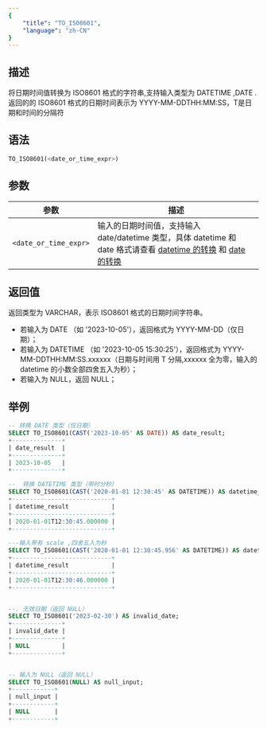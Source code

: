 ```yaml
---
{
    "title": "TO_ISO8601",
    "language": "zh-CN"
}
---
```


## 描述

将日期时间值转换为 ISO8601 格式的字符串,支持输入类型为 DATETIME ,DATE .
返回的的 ISO8601 格式的日期时间表示为 YYYY-MM-DDTHH:MM:SS，T是日期和时间的分隔符

## 语法

```sql
TO_ISO8601(<date_or_time_expr>)
```

## 参数
| 参数                         | 描述                          |
|----------------------------|-----------------------------|
| `<date_or_time_expr>` | 输入的日期时间值，支持输入 date/datetime 类型，具体 datetime 和 date 格式请查看 [datetime 的转换](../../../../../current/sql-manual/basic-element/sql-data-types/conversion/datetime-conversion) 和 [date 的转换](../../../../../current/sql-manual/basic-element/sql-data-types/conversion/date-conversion) |

## 返回值

返回类型为 VARCHAR，表示 ISO8601 格式的日期时间字符串。

- 若输入为 DATE （如 '2023-10-05'），返回格式为 YYYY-MM-DD（仅日期）；
- 若输入为 DATETIME （如 '2023-10-05 15:30:25'），返回格式为 YYYY-MM-DDTHH:MM:SS.xxxxxx（日期与时间用 T 分隔,xxxxxx 全为零，输入的 datetime 的小数全部四舍五入为秒）；
- 若输入为 NULL，返回 NULL；

## 举例

```sql
-- 转换 DATE 类型（仅日期）
SELECT TO_ISO8601(CAST('2023-10-05' AS DATE)) AS date_result;
+--------------+
| date_result  |
+--------------+
| 2023-10-05   |
+--------------+

--  转换 DATETIME 类型（带时分秒）
SELECT TO_ISO8601(CAST('2020-01-01 12:30:45' AS DATETIME)) AS datetime_result;
+----------------------------+
| datetime_result            |
+----------------------------+
| 2020-01-01T12:30:45.000000 |
+----------------------------+

---输入带有 scale ,四舍五入为秒
SELECT TO_ISO8601(CAST('2020-01-01 12:30:45.956' AS DATETIME)) AS datetime_result;
+----------------------------+
| datetime_result            |
+----------------------------+
| 2020-01-01T12:30:46.000000 |
+----------------------------+


--. 无效日期（返回 NULL）
SELECT TO_ISO8601('2023-02-30') AS invalid_date;
+--------------+
| invalid_date |
+--------------+
| NULL         |
+--------------+


-- 输入为 NULL（返回 NULL）
SELECT TO_ISO8601(NULL) AS null_input;
+------------+
| null_input |
+------------+
| NULL       |
+------------+
```